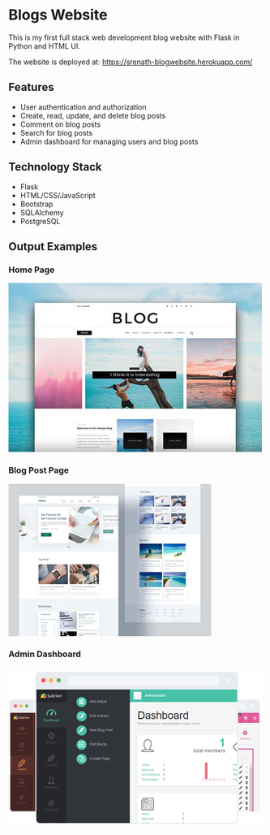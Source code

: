 <!DOCTYPE html>
<html>
  <head>
    <meta charset="UTF-8">
  </head>
  <body>
    <h1>Blogs Website</h1>
    <p>This is my first full stack web development blog website with Flask in Python and HTML UI.</p>
    <p>The website is deployed at: <a href="https://srenath-blogwebsite.herokuapp.com/">https://srenath-blogwebsite.herokuapp.com/</a></p>
    <h2>Features</h2>
    <ul>
      <li>User authentication and authorization</li>
      <li>Create, read, update, and delete blog posts</li>
      <li>Comment on blog posts</li>
      <li>Search for blog posts</li>
      <li>Admin dashboard for managing users and blog posts</li>
    </ul>
    <h2>Technology Stack</h2>
    <ul>
      <li>Flask</li>
      <li>HTML/CSS/JavaScript</li>
      <li>Bootstrap</li>
      <li>SQLAlchemy</li>
      <li>PostgreSQL</li>
    </ul>
    <h2>Output Examples</h2>
    <h3>Home Page</h3>
    <img src="home_page.png" alt="Home Page">
    <h3>Blog Post Page</h3>
    <img src="blog_post_page.png" alt="Blog Post Page">
    <h3>Admin Dashboard</h3>
    <img src="admin_dashboard.png" alt="Admin Dashboard">
  </body>
</html>

